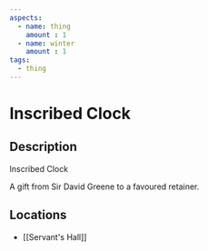 ```yaml
---
aspects: 
  - name: thing
    amount : 1
  - name: winter
    amount : 1
tags:
  - thing
---
```


# Inscribed Clock

## Description
Inscribed Clock

A gift from Sir David Greene to a favoured retainer.
## Locations
- [[Servant's Hall]]
